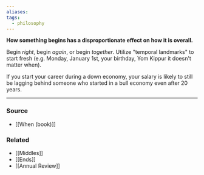 ```yaml
---
aliases: 
tags:
  - philosophy
---
```

**How something begins has a disproportionate effect on how it is overall.**

Begin *right*, begin *again*, or begin *together*. Utilize "temporal landmarks" to start fresh (e.g. Monday, January 1st, your birthday, Yom Kippur it doesn't matter when). 

If you start your career during a down economy, your salary is likely to still be lagging behind someone who started in a bull economy even after 20 years.

---

### Source
- [[When (book)]]

### Related
- [[Middles]]
- [[Ends]]
- [[Annual Review]]